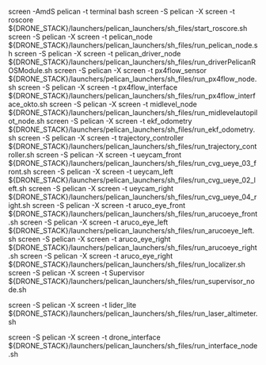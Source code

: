screen -AmdS pelican -t terminal bash
screen -S pelican -X screen -t roscore                     ${DRONE_STACK}/launchers/pelican_launchers/sh_files/start_roscore.sh
screen -S pelican -X screen -t pelican_node                ${DRONE_STACK}/launchers/pelican_launchers/sh_files/run_pelican_node.sh
screen -S pelican -X screen -t pelican_driver_node         ${DRONE_STACK}/launchers/pelican_launchers/sh_files/run_driverPelicanROSModule.sh
screen -S pelican -X screen -t px4flow_sensor              ${DRONE_STACK}/launchers/pelican_launchers/sh_files/run_px4flow_node.sh
screen -S pelican -X screen -t px4flow_interface           ${DRONE_STACK}/launchers/pelican_launchers/sh_files/run_px4flow_interface_okto.sh
screen -S pelican -X screen -t midlevel_node               ${DRONE_STACK}/launchers/pelican_launchers/sh_files/run_midlevelautopilot_node.sh
screen -S pelican -X screen -t ekf_odometry                ${DRONE_STACK}/launchers/pelican_launchers/sh_files/run_ekf_odometry.sh
screen -S pelican -X screen -t trajectory_controller       ${DRONE_STACK}/launchers/pelican_launchers/sh_files/run_trajectory_controller.sh
screen -S pelican -X screen -t ueycam_front		                   ${DRONE_STACK}/launchers/pelican_launchers/sh_files/run_cvg_ueye_03_front.sh
screen -S pelican -X screen -t ueycam_left		                   ${DRONE_STACK}/launchers/pelican_launchers/sh_files/run_cvg_ueye_02_left.sh
screen -S pelican -X screen -t ueycam_right                              ${DRONE_STACK}/launchers/pelican_launchers/sh_files/run_cvg_ueye_04_right.sh
screen -S pelican -X screen -t aruco_eye_front                        ${DRONE_STACK}/launchers/pelican_launchers/sh_files/run_arucoeye_front.sh
screen -S pelican -X screen -t aruco_eye_left                            ${DRONE_STACK}/launchers/pelican_launchers/sh_files/run_arucoeye_left.sh
screen -S pelican -X screen -t aruco_eye_right                        ${DRONE_STACK}/launchers/pelican_launchers/sh_files/run_arucoeye_right.sh
screen -S pelican -X screen -t aruco_eye_right                        ${DRONE_STACK}/launchers/pelican_launchers/sh_files/run_localizer.sh
screen -S pelican -X screen -t Supervisor                  ${DRONE_STACK}/launchers/pelican_launchers/sh_files/run_supervisor_node.sh

screen -S pelican -X screen -t lider_lite                  ${DRONE_STACK}/launchers/pelican_launchers/sh_files/run_laser_altimeter.sh

screen -S pelican -X screen -t drone_interface             ${DRONE_STACK}/launchers/pelican_launchers/sh_files/run_interface_node.sh

